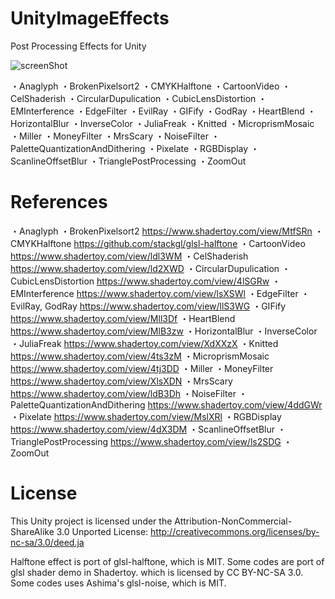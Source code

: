 # UnityImageEffects
Post Processing Effects for Unity

![screenShot](https://github.com/hiroakioishi/UnityImageEffects/blob/master/screenShot.png)

・Anaglyph
・BrokenPixelsort2
・CMYKHalftone
・CartoonVideo
・CelShaderish
・CircularDupulication
・CubicLensDistortion
・EMInterference
・EdgeFilter
・EvilRay
・GIFify
・GodRay
・HeartBlend
・HorizontalBlur
・InverseColor
・JuliaFreak
・Knitted
・MicroprismMosaic
・Miller
・MoneyFilter
・MrsScary
・NoiseFilter
・PaletteQuantizationAndDithering
・Pixelate
・RGBDisplay
・ScanlineOffsetBlur
・TrianglePostProcessing
・ZoomOut


# References
・Anaglyph
・BrokenPixelsort2
https://www.shadertoy.com/view/MtfSRn
・CMYKHalftone
https://github.com/stackgl/glsl-halftone
・CartoonVideo
https://www.shadertoy.com/view/ldl3WM
・CelShaderish
https://www.shadertoy.com/view/ld2XWD
・CircularDupulication
・CubicLensDistortion
https://www.shadertoy.com/view/4lSGRw
・EMInterference
https://www.shadertoy.com/view/lsXSWl
・EdgeFilter
・EvilRay, GodRay
https://www.shadertoy.com/view/llS3WG
・GIFify
https://www.shadertoy.com/view/Mll3Df
・HeartBlend
https://www.shadertoy.com/view/MlB3zw
・HorizontalBlur
・InverseColor
・JuliaFreak
https://www.shadertoy.com/view/XdXXzX
・Knitted
https://www.shadertoy.com/view/4ts3zM
・MicroprismMosaic
https://www.shadertoy.com/view/4tj3DD
・Miller
・MoneyFilter
https://www.shadertoy.com/view/XlsXDN
・MrsScary
https://www.shadertoy.com/view/ldB3Dh
・NoiseFilter
・PaletteQuantizationAndDithering
https://www.shadertoy.com/view/4ddGWr
・Pixelate
https://www.shadertoy.com/view/MslXRl
・RGBDisplay
https://www.shadertoy.com/view/4dX3DM
・ScanlineOffsetBlur
・TrianglePostProcessing
https://www.shadertoy.com/view/ls2SDG
・ZoomOut

# License

This Unity project is licensed under the Attribution-NonCommercial-ShareAlike 3.0 Unported License:
http://creativecommons.org/licenses/by-nc-sa/3.0/deed.ja

Halftone effect is port of glsl-halftone, which is MIT.
Some codes are port of glsl shader demo in Shadertoy. which is licensed by CC BY-NC-SA 3.0.
Some codes uses Ashima's glsl-noise, which is MIT.
